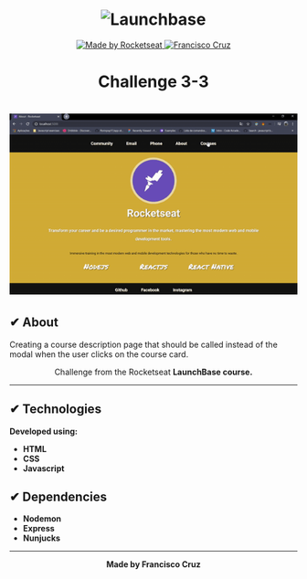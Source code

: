 <h1 align="center">
  <img alt="Launchbase" src="https://storage.googleapis.com/golden-wind/bootcamp-launchbase/logo.png" width="200px" />
</h1>

<p align="center">

  <a href="https://rocketseat.com.br">
    <img alt="Made by Rocketseat" src="https://img.shields.io/badge/made%20by-Rocketseat-%23F8952D">
  </a>
  
  <a href="https://www.linkedin.com/in/francisco-cruz-074208140/" >
    <img alt="Francisco Cruz" src="https://img.shields.io/badge/Francisco-in-%230072b1">
  </a>

</p>

 <h1 align=center> Challenge 3-3 </h1>

<h1>
  <img src="./public/assets/Challenge3-3.gif">
</h1>

## ✔ About
Creating a course description page that should be called instead of the modal when the user clicks on the course card.
<p align="center">Challenge from the Rocketseat <b>LaunchBase<b> course.</p>

---

## ✔ Technologies

Developed using:

 - HTML
 - CSS
 - Javascript

## ✔ Dependencies

 - Nodemon
 - Express
 - Nunjucks

---

<p align="center">Made by Francisco Cruz</p>